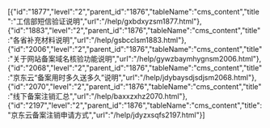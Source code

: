 [{"id":"1877","level":"2","parent_id":"1876","tableName":"cms_content","title":"工信部短信验证说明","url":"/help/gxbdxyzsm1877.html"},{"id":"1883","level":"2","parent_id":"1876","tableName":"cms_content","title":"各省补充材料说明","url":"/help/gsbcclsm1883.html"},{"id":"2006","level":"2","parent_id":"1876","tableName":"cms_content","title":"关于网站备案域名核验功能说明","url":"/help/gywzbaymhygnsm2006.html"},{"id":"2068","level":"2","parent_id":"1876","tableName":"cms_content","title":"京东云“备案用时多久送多久”说明","url":"/help/jdybaysdjsdjsm2068.html"},{"id":"2070","level":"2","parent_id":"1876","tableName":"cms_content","title":"线下备案注销汇总","url":"/help/baxxzxhz2070.html"},{"id":"2197","level":"2","parent_id":"1876","tableName":"cms_content","title":"京东云备案注销申请方式","url":"/help/jdyzxsqfs2197.html"}]